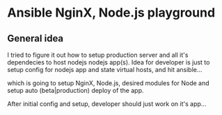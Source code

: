 # Ansible NginX, Node.js playground

## General idea
I tried to figure it out how to setup production server and all it's dependecies to host nodejs
nodejs app(s). Idea for developer is just to setup config for nodejs app and state virtual hosts, and hit ansible...

which is going to setup NginX, Node.js, desired modules for Node and setup auto (beta|production)
deploy of the app.

After initial config and setup, developer should just work on it's app...

